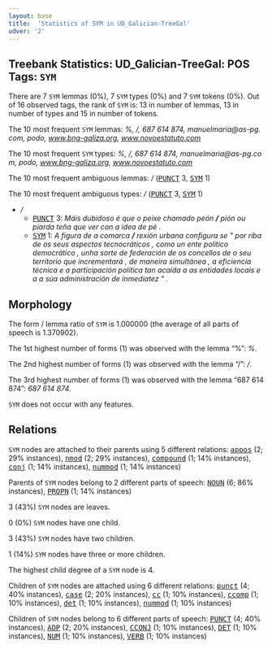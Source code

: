 ```yaml
---
layout: base
title:  'Statistics of SYM in UD_Galician-TreeGal'
udver: '2'
---
```


## Treebank Statistics: UD_Galician-TreeGal: POS Tags: `SYM`

There are 7 `SYM` lemmas (0%), 7 `SYM` types (0%) and 7 `SYM` tokens (0%).
Out of 16 observed tags, the rank of `SYM` is: 13 in number of lemmas, 13 in number of types and 15 in number of tokens.

The 10 most frequent `SYM` lemmas: <em>%, /, 687 614 874, m​a​n​u​e​l​m​a​r​i​a​@​a​s​-​p​g​.​c​o​m, podo, www.bng-galiza.org, www.novoestatuto.com</em>

The 10 most frequent `SYM` types:  <em>%, /, 687 614 874, m​a​n​u​e​l​m​a​r​i​a​@​a​s​-​p​g​.​c​o​m, podo, www.bng-galiza.org, www.novoestatuto.com</em>

The 10 most frequent ambiguous lemmas: <em>/</em> (<tt><a href="gl_treegal-pos-PUNCT.html">PUNCT</a></tt> 3, <tt><a href="gl_treegal-pos-SYM.html">SYM</a></tt> 1)

The 10 most frequent ambiguous types:  <em>/</em> (<tt><a href="gl_treegal-pos-PUNCT.html">PUNCT</a></tt> 3, <tt><a href="gl_treegal-pos-SYM.html">SYM</a></tt> 1)


* <em>/</em>
  * <tt><a href="gl_treegal-pos-PUNCT.html">PUNCT</a></tt> 3: <em>Máis dubidoso é que o peixe chamado peón <b>/</b> pión ou piarda teña que ver con a idea de pé .</em>
  * <tt><a href="gl_treegal-pos-SYM.html">SYM</a></tt> 1: <em>A figura de a comarca <b>/</b> rexión urbana configura se " por riba de os seus aspectos tecnocráticos , como un ente político democrático , unha sorte de federación de os concellos de o seu territorio que incrementará , de maneira simultánea , a eficiencia técnica e a participación política tan acaída a as entidades locais e a a súa administración de inmediatez " .</em>

## Morphology

The form / lemma ratio of `SYM` is 1.000000 (the average of all parts of speech is 1.370902).

The 1st highest number of forms (1) was observed with the lemma “%”: <em>%</em>.

The 2nd highest number of forms (1) was observed with the lemma “/”: <em>/</em>.

The 3rd highest number of forms (1) was observed with the lemma “687 614 874”: <em>687 614 874</em>.

`SYM` does not occur with any features.


## Relations

`SYM` nodes are attached to their parents using 5 different relations: <tt><a href="gl_treegal-dep-appos.html">appos</a></tt> (2; 29% instances), <tt><a href="gl_treegal-dep-nmod.html">nmod</a></tt> (2; 29% instances), <tt><a href="gl_treegal-dep-compound.html">compound</a></tt> (1; 14% instances), <tt><a href="gl_treegal-dep-conj.html">conj</a></tt> (1; 14% instances), <tt><a href="gl_treegal-dep-nummod.html">nummod</a></tt> (1; 14% instances)

Parents of `SYM` nodes belong to 2 different parts of speech: <tt><a href="gl_treegal-pos-NOUN.html">NOUN</a></tt> (6; 86% instances), <tt><a href="gl_treegal-pos-PROPN.html">PROPN</a></tt> (1; 14% instances)

3 (43%) `SYM` nodes are leaves.

0 (0%) `SYM` nodes have one child.

3 (43%) `SYM` nodes have two children.

1 (14%) `SYM` nodes have three or more children.

The highest child degree of a `SYM` node is 4.

Children of `SYM` nodes are attached using 6 different relations: <tt><a href="gl_treegal-dep-punct.html">punct</a></tt> (4; 40% instances), <tt><a href="gl_treegal-dep-case.html">case</a></tt> (2; 20% instances), <tt><a href="gl_treegal-dep-cc.html">cc</a></tt> (1; 10% instances), <tt><a href="gl_treegal-dep-ccomp.html">ccomp</a></tt> (1; 10% instances), <tt><a href="gl_treegal-dep-det.html">det</a></tt> (1; 10% instances), <tt><a href="gl_treegal-dep-nummod.html">nummod</a></tt> (1; 10% instances)

Children of `SYM` nodes belong to 6 different parts of speech: <tt><a href="gl_treegal-pos-PUNCT.html">PUNCT</a></tt> (4; 40% instances), <tt><a href="gl_treegal-pos-ADP.html">ADP</a></tt> (2; 20% instances), <tt><a href="gl_treegal-pos-CCONJ.html">CCONJ</a></tt> (1; 10% instances), <tt><a href="gl_treegal-pos-DET.html">DET</a></tt> (1; 10% instances), <tt><a href="gl_treegal-pos-NUM.html">NUM</a></tt> (1; 10% instances), <tt><a href="gl_treegal-pos-VERB.html">VERB</a></tt> (1; 10% instances)

